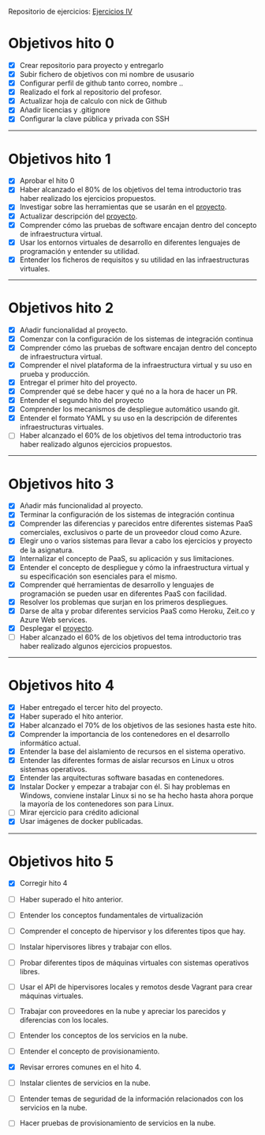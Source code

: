 Repositorio de ejercicios: [Ejercicios IV](https://github.com/iMiguel10/Ejercicios-IV)

# Objetivos hito 0

- [x] Crear repositorio para proyecto y entregarlo
- [x] Subir fichero de objetivos con mi nombre de ususario
- [x] Configurar perfil de github tanto correo, nombre ..
- [x] Realizado el fork al repositorio del profesor.
- [x] Actualizar hoja de calculo con nick de Github
- [x] Añadir licencias y .gitignore
- [x] Configurar la clave pública y privada con SSH

---

# Objetivos hito 1

- [x] Aprobar el hito 0
- [x] Haber alcanzado el 80% de los objetivos del tema introductorio tras haber realizado los ejercicios propuestos.  
- [x] Investigar sobre las herramientas que se usarán en el [proyecto](https://github.com/iMiguel10/Proyecto-IV-Porra-Deportiva-).
- [x] Actualizar descripción del [proyecto](https://github.com/iMiguel10/Proyecto-IV-Porra-Deportiva-).  
- [x] Comprender cómo las pruebas de software encajan dentro del concepto de infraestructura virtual.
- [x] Usar los entornos virtuales de desarrollo en diferentes lenguajes de programación y entender su utilidad.
- [x] Entender los ficheros de requisitos y su utilidad en las infraestructuras virtuales.

---

# Objetivos hito 2

- [x] Añadir funcionalidad al proyecto.
- [x] Comenzar con la configuración de los sistemas de integración continua
- [x] Comprender cómo las pruebas de software encajan dentro del concepto de infraestructura virtual.
- [x] Comprender el nivel plataforma de la infraestructura virtual y su uso en prueba y producción.
- [x] Entregar el primer hito del proyecto.
- [x] Comprender qué se debe hacer y qué no a la hora de hacer un PR.
- [x] Entender el segundo hito del proyecto
- [x] Comprender los mecanismos de despliegue automático usando git.
- [x] Entender el formato YAML y su uso en la descripción de diferentes infraestructuras virtuales.
- [ ] Haber alcanzado el 60% de los objetivos del tema introductorio tras haber realizado algunos ejercicios propuestos.

---

# Objetivos hito 3

- [x] Añadir más funcionalidad al proyecto.
- [x] Terminar la configuración de los sistemas de integración continua
- [x] Comprender las diferencias y parecidos entre diferentes sistemas PaaS comerciales, exclusivos o parte de un proveedor cloud como Azure.
- [x] Elegir uno o varios sistemas para llevar a cabo los ejercicios y proyecto de la asignatura.
- [x] Internalizar el concepto de PaaS, su aplicación y sus limitaciones.
- [x] Entender el concepto de despliegue y cómo la infraestructura virtual y su especificación son esenciales para el mismo.
- [x] Comprender qué herramientas de desarrollo y lenguajes de programación se pueden usar en diferentes PaaS con facilidad.
- [x] Resolver los problemas que surjan en los primeros despliegues.
- [x] Darse de alta y probar diferentes servicios PaaS como Heroku, Zeit.co y Azure Web services.
- [x] Desplegar el [proyecto](https://github.com/iMiguel10/Proyecto-IV-Porra-Deportiva-).  
- [ ] Haber alcanzado el 60% de los objetivos del tema introductorio tras haber realizado algunos ejercicios propuestos.

---

# Objetivos hito 4
- [x] Haber entregado el tercer hito del proyecto.
- [x] Haber superado el hito anterior.
- [x] Haber alcanzado el 70% de los objetivos de las sesiones hasta este hito.
- [x] Comprender la importancia de los contenedores en el desarrollo informático actual.
- [x] Entender la base del aislamiento de recursos en el sistema operativo.
- [x] Entender las diferentes formas de aislar recursos en Linux u otros sistemas operativos.
- [x] Entender las arquitecturas software basadas en contenedores.
- [x] Instalar Docker y empezar a trabajar con él. Si hay problemas en Windows, conviene instalar Linux si no se ha hecho hasta ahora porque la mayoría de los contenedores son para Linux.
- [ ] Mirar ejercicio para crédito adicional
- [x] Usar imágenes de docker publicadas.

---

# Objetivos hito 5
- [x] Corregir hito 4
- [ ] Haber superado el hito anterior.
- [ ] Entender los conceptos fundamentales de virtualización
- [ ] Comprender el concepto de hipervisor y los diferentes tipos que hay.
- [ ] Instalar hipervisores libres y trabajar con ellos.
- [ ] Probar diferentes tipos de máquinas virtuales con sistemas operativos libres.
- [ ] Usar el API de hipervisores locales y remotos desde Vagrant para crear máquinas virtuales.
- [ ] Trabajar con proveedores en la nube y apreciar los parecidos y diferencias con los locales.
- [ ] Entender los conceptos de los servicios en la nube.
- [ ] Entender el concepto de provisionamiento.
- [x] Revisar errores comunes en el hito 4.
- [ ] Instalar clientes de servicios en la nube.
- [ ] Entender temas de seguridad de la información relacionados con los servicios en la nube.
- [ ] Hacer pruebas de provisionamiento de servicios en la nube.

